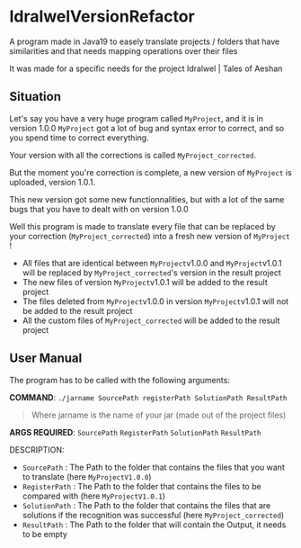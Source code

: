 # IdralwelVersionRefactor

A program made in Java19 to easely translate projects / folders that have similarities and that needs mapping operations over their files

It was made for a specific needs for the project Idralwel | Tales of Aeshan

## Situation

Let's say you have a very huge program called `MyProject`, and it is in version 1.0.0
`MyProject` got a lot of bug and syntax error to correct, and so you spend time to correct everything.

Your version with all the corrections is called `MyProject_corrected`.

But the moment you're correction is complete, a new version of `MyProject` is uploaded, version 1.0.1.

This new version got some new functionnalities, but with a lot of the same bugs that you have to dealt with on version 1.0.0

Well this program is made to translate every file that can be replaced by your correction (`MyProject_corrected`) into a fresh new version of `MyProject` !

- All files that are identical between `MyProject`v1.0.0 and `MyProject`v1.0.1 will be replaced by `MyProject_corrected`'s version in the result project
- The new files of version `MyProject`v1.0.1 will be added to the result project
- The files deleted from `MyProject`v1.0.0 in version `MyProject`v1.0.1 will not be added to the result project
- All the custom files of `MyProject_corrected` will be added to the result project

## User Manual
The program has to be called with the following arguments:

**COMMAND**:
`./jarname SourcePath registerPath SolutionPath ResultPath` 
> Where jarname is the name of your jar (made out of the project files)


**ARGS REQUIRED**: `SourcePath` `RegisterPath` `SolutionPath` `ResultPath`

DESCRIPTION:
- `SourcePath` : The Path to the folder that contains the files that you want to translate (here `MyProjectV1.0.0`)
- `RegisterPath` : The Path to the folder that contains the files to be compared with (here `MyProjectV1.0.1`)
- `SolutionPath` : The Path to the folder that contains the files that are solutions if the recognition was successful (here `MyProject_corrected`)
- `ResultPath` : The Path to the folder that will contain the Output, it needs to be empty

